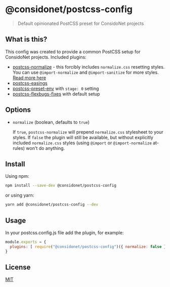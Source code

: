 # @considonet/postcss-config

> Default opinionated PostCSS preset for ConsidoNet projects

## What is this?

This config was created to provide a common PostCSS setup for ConsidoNet projects.
Included plugins:

- [postcss-normalize](https://github.com/csstools/postcss-normalize) - this forcibly includes `normalize.css` resetting styles. You can use `@import-normalize` and `@import-sanitize` for more styles. [Read more here](https://github.com/csstools/postcss-normalize#postcss-import-usage)
- [postcss-easings](https://github.com/postcss/postcss-easings)
- [postcss-preset-env](https://github.com/csstools/postcss-preset-env) with `stage: 0` setting
- [postcss-flexbugs-fixes](https://github.com/luisrudge/postcss-flexbugs-fixes) with default setup

## Options

- `normalize` (boolean, defaults to `true`)

  If `true`, `postcss-normalize` will prepend `normalize.css` stylesheet to your styles. If `false` the plugin will still be available, but without explicitly included `normalize.css` styles (using `@import` or `@import-normalize` at-rules) won't do anything.

## Install

Using npm:

```sh
npm install --save-dev @considonet/postcss-config
```

or using yarn:

```sh
yarn add @considonet/postcss-config --dev
```

## Usage

In your postcss.config.js file add the plugin, for example:

```javascript
module.exports = {
  plugins: [ require("@considonet/postcss-config")({ normalize: false }) ]
}
```

## License

[MIT](http://opensource.org/licenses/MIT)
